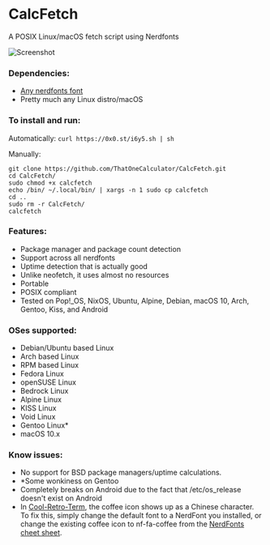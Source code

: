 # CalcFetch
 A POSIX Linux/macOS fetch script using Nerdfonts

![Screenshot](https://i.imgur.com/JMhheSk.png)

### Dependencies:

- [Any nerdfonts font](https://www.nerdfonts.com/font-downloads)
- Pretty much any Linux distro/macOS

### To install and run:

Automatically: `curl https://0x0.st/i6y5.sh | sh`

Manually:
```shusr/bin/env bash
git clone https://github.com/ThatOneCalculator/CalcFetch.git
cd CalcFetch/
sudo chmod +x calcfetch
echo /bin/ ~/.local/bin/ | xargs -n 1 sudo cp calcfetch
cd ..
sudo rm -r CalcFetch/
calcfetch
```

### Features:
- Package manager and package count detection
- Support across all nerdfonts
- Uptime detection that is actually good
- Unlike neofetch, it uses almost no resources
- Portable
- POSIX compliant
- Tested on Pop!_OS, NixOS, Ubuntu, Alpine, Debian, macOS 10, Arch, Gentoo, Kiss, and Android

### OSes supported:
- Debian/Ubuntu based Linux
- Arch based Linux
- RPM based Linux
- Fedora Linux
- openSUSE Linux
- Bedrock Linux
- Alpine Linux
- KISS Linux
- Void Linux
- Gentoo Linux*
- macOS 10.x

### Know issues:

- No support for BSD package managers/uptime calculations.
- *Some wonkiness on Gentoo
- Completely breaks on Android due to the fact that /etc/os_release doesn't exist on Android
- In [Cool-Retro-Term](https://github.com/Swordfish90/cool-retro-term), the coffee icon shows up as a Chinese character. To fix this, simply change the default font to a NerdFont you installed, or change the existing coffee icon to nf-fa-coffee from the [NerdFonts cheet sheet](https://www.nerdfonts.com/cheat-sheet).
